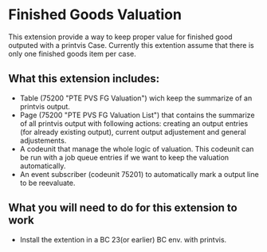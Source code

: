 # Finished Goods Valuation

This extension provide a way to keep proper value for finished good outputed with a printvis Case. 
Currently this extention assume that there is only one finished goods item per case.  

## What this extension includes:

- Table (75200 "PTE PVS FG Valuation") wich keep the summarize of an printvis output.  
- Page (75200 "PTE PVS FG Valuation List") that contains the summarize of all printvis output with following actions: creating an output entries (for already existing output), current output adjustement and general adjustements.
- A codeunit that manage the whole logic of valuation. This codeunit can be run with a job queue entries if we want to keep the valuation automatically.
- An event subscriber (codeunit 75201) to automatically mark a output line to be reevaluate. 

## What you will need to do for this extension to work

- Install the extention in a BC 23(or earlier) BC env. with printvis.